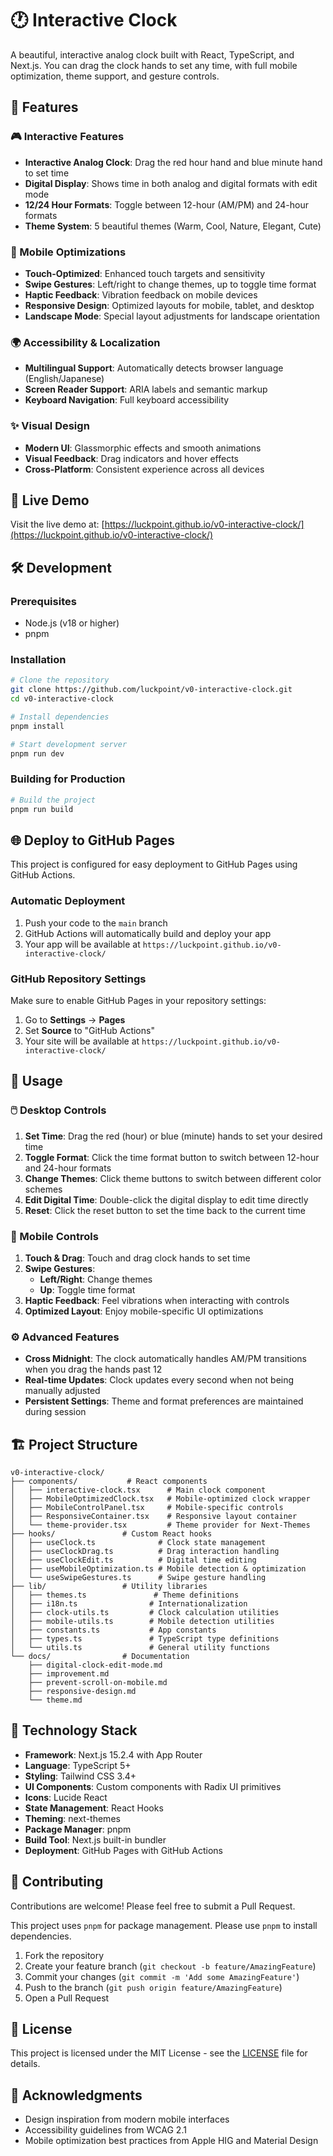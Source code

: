 # 🕐 Interactive Clock

A beautiful, interactive analog clock built with React, TypeScript, and Next.js. You can drag the clock hands to set any time, with full mobile optimization, theme support, and gesture controls.

## 🌟 Features

### 🎮 Interactive Features
- **Interactive Analog Clock**: Drag the red hour hand and blue minute hand to set time
- **Digital Display**: Shows time in both analog and digital formats with edit mode
- **12/24 Hour Formats**: Toggle between 12-hour (AM/PM) and 24-hour formats
- **Theme System**: 5 beautiful themes (Warm, Cool, Nature, Elegant, Cute)

### 📱 Mobile Optimizations
- **Touch-Optimized**: Enhanced touch targets and sensitivity
- **Swipe Gestures**: Left/right to change themes, up to toggle time format
- **Haptic Feedback**: Vibration feedback on mobile devices
- **Responsive Design**: Optimized layouts for mobile, tablet, and desktop
- **Landscape Mode**: Special layout adjustments for landscape orientation

### 🌍 Accessibility & Localization
- **Multilingual Support**: Automatically detects browser language (English/Japanese)
- **Screen Reader Support**: ARIA labels and semantic markup
- **Keyboard Navigation**: Full keyboard accessibility

### ✨ Visual Design
- **Modern UI**: Glassmorphic effects and smooth animations
- **Visual Feedback**: Drag indicators and hover effects
- **Cross-Platform**: Consistent experience across all devices

## 🚀 Live Demo

Visit the live demo at: [https://luckpoint.github.io/v0-interactive-clock/](https://luckpoint.github.io/v0-interactive-clock/)

## 🛠️ Development

### Prerequisites

- Node.js (v18 or higher)
- pnpm

### Installation

```bash
# Clone the repository
git clone https://github.com/luckpoint/v0-interactive-clock.git
cd v0-interactive-clock

# Install dependencies
pnpm install

# Start development server
pnpm run dev
```

### Building for Production

```bash
# Build the project
pnpm run build
```

## 🌐 Deploy to GitHub Pages

This project is configured for easy deployment to GitHub Pages using GitHub Actions.

### Automatic Deployment

1. Push your code to the `main` branch
2. GitHub Actions will automatically build and deploy your app
3. Your app will be available at `https://luckpoint.github.io/v0-interactive-clock/`

### GitHub Repository Settings

Make sure to enable GitHub Pages in your repository settings:

1. Go to **Settings** → **Pages**
2. Set **Source** to "GitHub Actions"
3. Your site will be available at `https://luckpoint.github.io/v0-interactive-clock/`

## 🎯 Usage

### 🖱️ Desktop Controls
1. **Set Time**: Drag the red (hour) or blue (minute) hands to set your desired time
2. **Toggle Format**: Click the time format button to switch between 12-hour and 24-hour formats
3. **Change Themes**: Click theme buttons to switch between different color schemes
4. **Edit Digital Time**: Double-click the digital display to edit time directly
5. **Reset**: Click the reset button to set the time back to the current time

### 📱 Mobile Controls
1. **Touch & Drag**: Touch and drag clock hands to set time
2. **Swipe Gestures**:
   - **Left/Right**: Change themes
   - **Up**: Toggle time format
3. **Haptic Feedback**: Feel vibrations when interacting with controls
4. **Optimized Layout**: Enjoy mobile-specific UI optimizations

### ⚙️ Advanced Features
- **Cross Midnight**: The clock automatically handles AM/PM transitions when you drag the hands past 12
- **Real-time Updates**: Clock updates every second when not being manually adjusted
- **Persistent Settings**: Theme and format preferences are maintained during session

## 🏗️ Project Structure

```
v0-interactive-clock/
├── components/           # React components
│   ├── interactive-clock.tsx      # Main clock component
│   ├── MobileOptimizedClock.tsx   # Mobile-optimized clock wrapper
│   ├── MobileControlPanel.tsx     # Mobile-specific controls
│   ├── ResponsiveContainer.tsx    # Responsive layout container
│   └── theme-provider.tsx         # Theme provider for Next-Themes
├── hooks/               # Custom React hooks
│   ├── useClock.ts              # Clock state management
│   ├── useClockDrag.ts          # Drag interaction handling
│   ├── useClockEdit.ts          # Digital time editing
│   ├── useMobileOptimization.ts # Mobile detection & optimization
│   └── useSwipeGestures.ts      # Swipe gesture handling
├── lib/                 # Utility libraries
│   ├── themes.ts               # Theme definitions
│   ├── i18n.ts                # Internationalization
│   ├── clock-utils.ts         # Clock calculation utilities
│   ├── mobile-utils.ts        # Mobile detection utilities
│   ├── constants.ts           # App constants
│   ├── types.ts               # TypeScript type definitions
│   └── utils.ts               # General utility functions
└── docs/                # Documentation
    ├── digital-clock-edit-mode.md
    ├── improvement.md
    ├── prevent-scroll-on-mobile.md
    ├── responsive-design.md
    └── theme.md
```

## 🧪 Technology Stack

- **Framework**: Next.js 15.2.4 with App Router
- **Language**: TypeScript 5+
- **Styling**: Tailwind CSS 3.4+
- **UI Components**: Custom components with Radix UI primitives
- **Icons**: Lucide React
- **State Management**: React Hooks
- **Theming**: next-themes
- **Package Manager**: pnpm
- **Build Tool**: Next.js built-in bundler
- **Deployment**: GitHub Pages with GitHub Actions

## 🤝 Contributing

Contributions are welcome! Please feel free to submit a Pull Request.

This project uses `pnpm` for package management. Please use `pnpm` to install dependencies.

1. Fork the repository
2. Create your feature branch (`git checkout -b feature/AmazingFeature`)
3. Commit your changes (`git commit -m 'Add some AmazingFeature'`)
4. Push to the branch (`git push origin feature/AmazingFeature`)
5. Open a Pull Request

## 📄 License

This project is licensed under the MIT License - see the [LICENSE](LICENSE) file for details.

## 🙏 Acknowledgments

- Design inspiration from modern mobile interfaces
- Accessibility guidelines from WCAG 2.1
- Mobile optimization best practices from Apple HIG and Material Design
